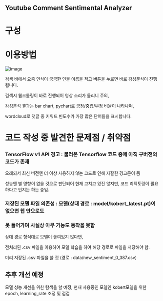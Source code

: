 ## Youtube Comment Sentimental Analyzer

# 구성


# 이용방법
![image](https://github.com/user-attachments/assets/ea4b8e78-5424-484c-b6e2-f0d0e4491bd1)

검색 바에서 요즘 인식이 궁금한 인물 이름을 적고 버튼을 누르면 바로 감성분석이 진행됩니다.

검색시 웹크롤링이 바로 진행되어 영상 소리가 들리니 주의,

감성분석 결과는 bar chart, pychart로 긍정/중립/부정 비율이 나타나며, 

wordcloud로 댓글 중 키워드 빈도수가 가장 많은 단어들을 표시합니다.

# 코드 작성 중 발견한 문제점 / 취약점

### TensorFlow v1 API 경고 : 불러온 Tensorflow 코드 중에 아직 구버전의 코드가 존재 
  
오래되서 최신 버전엔 더 이상 사용하지 않는 코드로 인해 자잘한 경고문이 뜸

성능엔 별 영향이 없을 것으로 판단되어 현재 고치고 있진 않지만, 코드 리펙토링이 필요하다고 인지는 하는 중임.
                        
### 저장된 모델 파일 의존성 : 모델(상대 경로 : model/kobert_latest.pt)이 없으면 웹 안으로도 
### 못 들어가며 사실상 아무 기능도 동작을 못함

상대 경로 형식대로 모델이 놓여있지 않다면,

전처리된 .csv 파일을 이용하여 모델 학습을 하여 해당 경로로 파일을 저장해야 함.

미리 저장된 .csv 파일을 쓸 것  (경로 : data/new_sentiment_0_387.csv)

## 추후 개선 예정

모델 성능 개선을 위한 탐색을 할 예정, 현재 사용중인 모델인 kobert모델을 위한 epoch, learning_rate 조정 및 점검
